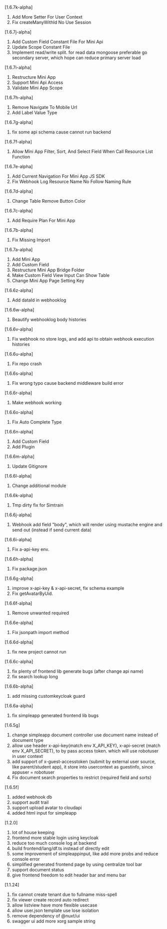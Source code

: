 [1.6.7k-alpha]

1. Add More Setter For User Context
2. Fix createManyWithId No Use Session

[1.6.7j-alpha]

1. Add Custom Field Constant File For Mini Api
2. Update Scope Constant File
3. Implement read/write split. for read data mongoose preferable go secondary server, which hope can reduce primary server load

[1.6.7i-alpha]

1. Restructure Mini App
2. Support Mini Api Access
3. Validate Mini App Scope

[1.6.7h-alpha]

1. Remove Navigate To Mobile Url
2. Add Label Value Type

[1.6.7g-alpha]

1. fix some api schema cause cannot run backend

[1.6.7f-alpha]

1. Allow Mini App Filter, Sort, And Select Field When Call Resource List Function

[1.6.7e-alpha]

1. Add Current Navigation For Mini App JS SDK
2. Fix Webhook Log Resource Name No Follow Naming Rule

[1.6.7d-alpha]

1. Change Table Remove Button Color

[1.6.7c-alpha]

1. Add Require Plan For Mini App

[1.6.7b-alpha]

1. Fix Missing Import

[1.6.7a-alpha]

1. Add Mini App
2. Add Custom Field
3. Restructure Mini App Bridge Folder
4. Make Custom Field View Input Can Show Table
5. Change Mini App Page Setting Key

[1.6.6z-alpha]

1. Add dataId in webhooklog

[1.6.6w-alpha]

1. Beautify webhooklog body histories

[1.6.6v-alpha]

1. Fix webhook no store logs, and add api to obtain webhook execution histories

[1.6.6u-alpha]

1. Fix repo crash

[1.6.6s-alpha]

1. Fix wrong typo cause backend middleware build error

[1.6.6r-alpha]

1. Make webhook working

[1.6.6o-alpha]

1. Fix Auto Complete Type

[1.6.6n-alpha]

1. Add Custom Field
2. Add Plugin

[1.6.6m-alpha]

1. Update Gitignore

[1.6.6l-alpha]

1. Change additional module

[1.6.6k-alpha]

1. Tmp dirty fix for Simtrain

[1.6.6j-alpha]

1. Webhook add field "body", which will render using mustache engine and send out (instead if send current data)

[1.6.6i-alpha]

1. Fix a-api-key env.

[1.6.6h-alpha]

1. Fix package.json

[1.6.6g-alpha]

1. improve x-api-key & x-api-secret, fix schema example
2. Fix getAvatarByUid.

[1.6.6f-alpha]

1. Remove unwanted required

[1.6.6e-alpha]

1. Fix jsonpath import method

[1.6.6d-alpha]

1. fix new project cannot run

[1.6.6c-alpha]

1. fix plenty of frontend lib generate bugs (after change api name)
2. fix search lookup long

[1.6.6b-alpha]

1. add missing customkeycloak guard

[1.6.6a-alpha]

1. fix simpleapp generated frontend lib bugs

[1.6.5g]

1. change simpleapp document controller use document name instead of document type
2. allow use header x-api-key(match env X_API_KEY), x-api-secret (match env X_API_SECRET), to by pass access token. which will use robotuser in user context
3. add support of x-guest-accesstoken (submit by external user source, like parent/student app), it store into usercontext as guestinfo, since appuser = robotuser
4. Fix document search properties to restrict (required field and sorts)

[1.6.5f]

1. added webhook db
2. support audit trail
3. support upload avatar to cloudapi
4. added html input for simpleapp

[1.2.0]

1. lot of house keeping
2. frontend more stable login using keycloak
3. reduce too much console log at backend
4. build frontend/lang/df.ts instead of directly edit
5. some improvement of simpleappinput, like add more probs and reduce console error
6. simplified generated frontend page by using centralize tool bar
7. support document status
8. give frontend freedom to edit header bar and menu bar

[1.1.24]

1. fix cannot create tenant due to fullname miss-spell
2. fix viewer create record auto redirect
3. allow listview have more flexible usecase
4. allow user.json template use lose isolation
5. remove dependency of @nuxt/ui
6. swagger ui add more xorg sample string
